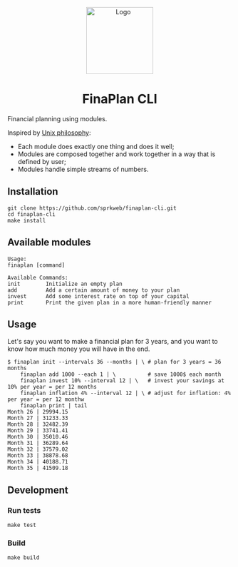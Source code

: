 <p align="center">
    <img src="https://raw.githubusercontent.com/sprkweb/finaplan-cli/master/icon.svg" alt="Logo" width="150" height="150" />
</p>

<h1 align="center">FinaPlan CLI</h1>

Financial planning using modules.

Inspired by [Unix philosophy](https://en.wikipedia.org/wiki/Unix_philosophy):

- Each module does exactly one thing and does it well;
- Modules are composed together and work together in a way that is defined by user;
- Modules handle simple streams of numbers.

## Installation

    git clone https://github.com/sprkweb/finaplan-cli.git
    cd finaplan-cli
    make install

## Available modules

    Usage:
    finaplan [command]

    Available Commands:
    init        Initialize an empty plan
    add         Add a certain amount of money to your plan
    invest      Add some interest rate on top of your capital
    print       Print the given plan in a more human-friendly manner

## Usage

Let's say you want to make a financial plan for 3 years,
and you want to know how much money you will have in the end.

    $ finaplan init --intervals 36 --months | \ # plan for 3 years = 36 months
        finaplan add 1000 --each 1 | \          # save 1000$ each month
        finaplan invest 10% --interval 12 | \   # invest your savings at 10% per year = per 12 months
        finaplan inflation 4% --interval 12 | \ # adjust for inflation: 4% per year = per 12 monthw
        finaplan print | tail
    Month 26 | 29994.15
    Month 27 | 31233.33
    Month 28 | 32482.39
    Month 29 | 33741.41
    Month 30 | 35010.46
    Month 31 | 36289.64
    Month 32 | 37579.02
    Month 33 | 38878.68
    Month 34 | 40188.71
    Month 35 | 41509.18

## Development

### Run tests

    make test

### Build

    make build
